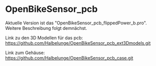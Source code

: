 # OpenBikeSensor_pcb

Aktuelle Version ist das "OpenBikeSensor_pcb_flippedPower_b.pro".
Weitere Beschreibung folgt demnächst.

Link zu den 3D Modellen für das pcb: https://github.com/Halbelunge/OpenBikeSensor_pcb_ext3Dmodels.git

Link zum Gehäuse: https://github.com/Halbelunge/OpenBikeSensor_pcb_case.git
